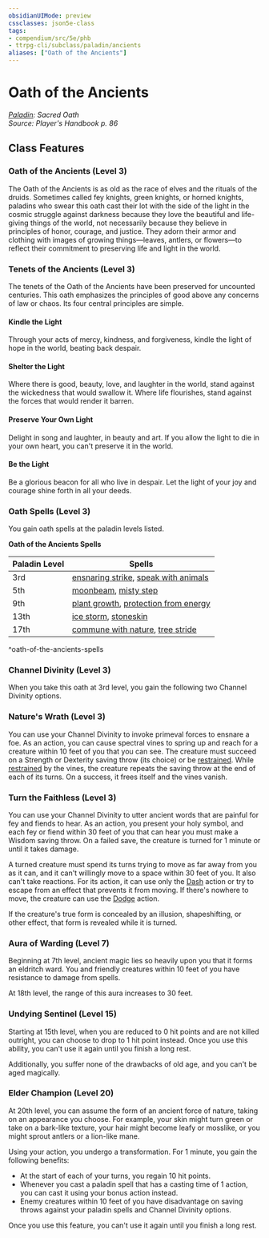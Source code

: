 ```yaml
---
obsidianUIMode: preview
cssclasses: json5e-class
tags:
- compendium/src/5e/phb
- ttrpg-cli/subclass/paladin/ancients
aliases: ["Oath of the Ancients"]
---
```

# Oath of the Ancients
*[Paladin](paladin.md): Sacred Oath*  
*Source: Player's Handbook p. 86*  


## Class Features

### Oath of the Ancients (Level 3)

The Oath of the Ancients is as old as the race of elves and the rituals of the druids. Sometimes called fey knights, green knights, or horned knights, paladins who swear this oath cast their lot with the side of the light in the cosmic struggle against darkness because they love the beautiful and life-giving things of the world, not necessarily because they believe in principles of honor, courage, and justice. They adorn their armor and clothing with images of growing things—leaves, antlers, or flowers—to reflect their commitment to preserving life and light in the world.

### Tenets of the Ancients (Level 3)

The tenets of the Oath of the Ancients have been preserved for uncounted centuries. This oath emphasizes the principles of good above any concerns of law or chaos. Its four central principles are simple.

#### Kindle the Light

Through your acts of mercy, kindness, and forgiveness, kindle the light of hope in the world, beating back despair.

#### Shelter the Light

Where there is good, beauty, love, and laughter in the world, stand against the wickedness that would swallow it. Where life flourishes, stand against the forces that would render it barren.

#### Preserve Your Own Light

Delight in song and laughter, in beauty and art. If you allow the light to die in your own heart, you can't preserve it in the world.

#### Be the Light

Be a glorious beacon for all who live in despair. Let the light of your joy and courage shine forth in all your deeds.

### Oath Spells (Level 3)

You gain oath spells at the paladin levels listed.

**Oath of the Ancients Spells**

| Paladin Level | Spells |
|---------------|--------|
| 3rd | [ensnaring strike](compendium/spells/ensnaring-strike.md), [speak with animals](compendium/spells/speak-with-animals.md) |
| 5th | [moonbeam](compendium/spells/moonbeam.md), [misty step](compendium/spells/misty-step.md) |
| 9th | [plant growth](compendium/spells/plant-growth.md), [protection from energy](compendium/spells/protection-from-energy.md) |
| 13th | [ice storm](compendium/spells/ice-storm.md), [stoneskin](compendium/spells/stoneskin.md) |
| 17th | [commune with nature](compendium/spells/commune-with-nature.md), [tree stride](compendium/spells/tree-stride.md) |
^oath-of-the-ancients-spells

### Channel Divinity (Level 3)

When you take this oath at 3rd level, you gain the following two Channel Divinity options.

### Nature's Wrath (Level 3)

You can use your Channel Divinity to invoke primeval forces to ensnare a foe. As an action, you can cause spectral vines to spring up and reach for a creature within 10 feet of you that you can see. The creature must succeed on a Strength or Dexterity saving throw (its choice) or be [restrained](/compendium/rules/conditions.md#restrained). While [restrained](/compendium/rules/conditions.md#restrained) by the vines, the creature repeats the saving throw at the end of each of its turns. On a success, it frees itself and the vines vanish.

### Turn the Faithless (Level 3)

You can use your Channel Divinity to utter ancient words that are painful for fey and fiends to hear. As an action, you present your holy symbol, and each fey or fiend within 30 feet of you that can hear you must make a Wisdom saving throw. On a failed save, the creature is turned for 1 minute or until it takes damage.

A turned creature must spend its turns trying to move as far away from you as it can, and it can't willingly move to a space within 30 feet of you. It also can't take reactions. For its action, it can use only the [Dash](/compendium/rules/actions.md#Dash) action or try to escape from an effect that prevents it from moving. If there's nowhere to move, the creature can use the [Dodge](/compendium/rules/actions.md#Dodge) action.

If the creature's true form is concealed by an illusion, shapeshifting, or other effect, that form is revealed while it is turned.

### Aura of Warding (Level 7)

Beginning at 7th level, ancient magic lies so heavily upon you that it forms an eldritch ward. You and friendly creatures within 10 feet of you have resistance to damage from spells.

At 18th level, the range of this aura increases to 30 feet.

### Undying Sentinel (Level 15)

Starting at 15th level, when you are reduced to 0 hit points and are not killed outright, you can choose to drop to 1 hit point instead. Once you use this ability, you can't use it again until you finish a long rest.

Additionally, you suffer none of the drawbacks of old age, and you can't be aged magically.

### Elder Champion (Level 20)

At 20th level, you can assume the form of an ancient force of nature, taking on an appearance you choose. For example, your skin might turn green or take on a bark-like texture, your hair might become leafy or mosslike, or you might sprout antlers or a lion-like mane.

Using your action, you undergo a transformation. For 1 minute, you gain the following benefits:

- At the start of each of your turns, you regain 10 hit points.  
- Whenever you cast a paladin spell that has a casting time of 1 action, you can cast it using your bonus action instead.  
- Enemy creatures within 10 feet of you have disadvantage on saving throws against your paladin spells and Channel Divinity options.  

Once you use this feature, you can't use it again until you finish a long rest.